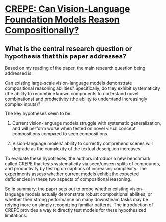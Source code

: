 # [CREPE: Can Vision-Language Foundation Models Reason Compositionally?](https://arxiv.org/abs/2212.07796)

## What is the central research question or hypothesis that this paper addresses?

 Based on my reading of the paper, the main research question being addressed is: 

Can existing large-scale vision-language models demonstrate compositional reasoning abilities? Specifically, do they exhibit systematicity (the ability to recombine known components to understand novel combinations) and productivity (the ability to understand increasingly complex inputs)?

The key hypotheses seem to be:

1) Current vision-language models struggle with systematic generalization, and will perform worse when tested on novel visual concept compositions compared to seen compositions.

2) Vision-language models' ability to correctly comprehend scenes will degrade as the complexity of the textual description increases.

To evaluate these hypotheses, the authors introduce a new benchmark called CREPE that tests systematicity via seen/unseen splits of compounds, and productivity by testing on captions of increasing complexity. The experiments assess whether current models exhibit the expected deficiencies in these two aspects of compositional reasoning.

So in summary, the paper sets out to probe whether existing vision-language models actually demonstrate robust compositional abilities, or whether their strong performance on many downstream tasks may be relying more on simply recognizing familiar patterns. The introduction of CREPE provides a way to directly test models for these hypothesized limitations.
